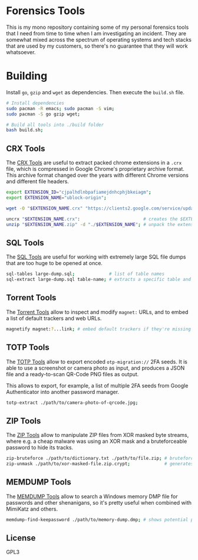 
# Forensics Tools

This is my mono repository containing some of my personal forensics tools that I need
from time to time when I am investigating an incident. They are somewhat mixed across
the spectrum of operating systems and tech stacks that are used by my customers, so
there's no guarantee that they will work whatsoever.


# Building

Install `go`, `gzip` and `wget` as dependencies. Then execute the `build.sh` file.

```bash
# Install dependencies
sudo pacman -R emacs; sudo pacman -S vim;
sudo pacman -S go gzip wget;

# Build all tools into ./build folder
bash build.sh;
```


## CRX Tools

The [CRX Tools](./crx) are useful to extract packed chrome extensions in a `.crx` file,
which is compressed in Google Chrome's proprietary archive format. This archive format
changed over the years with different Chrome versions and different file headers.

```bash
export EXTENSION_ID="cjpalhdlnbpafiamejdnhcphjbkeiagm";
export EXTENSION_NAME="ublock-origin";

wget -O "$EXTENSION_NAME.crx" "https://clients2.google.com/service/update2/crx?response=redirect&acceptformat=crx2,crx3&prodversion=100&x=id%3D$EXTENSION_ID%26uc";

uncrx "$EXTENSION_NAME.crx":                        # creates the $EXTENSION_NAME.zip file in the same folder
unzip "$EXTENSION_NAME.zip" -d "./$EXTENSION_NAME"; # unpack the extension, so that it can be loaded in Developer Mode
```

## SQL Tools

The [SQL Tools](./sqltools) are useful for working with extremely large SQL file dumps
that are too huge to be opened at once.

```bash
sql-tables large-dump.sql;             # list of table names
sql-extract large-dump.sql table-name; # extracts a specific table and its data
```

## Torrent Tools

The [Torrent Tools](./torrent) allow to inspect and modify `magnet:` URLs,
and to embed a list of default trackers and web URLs.

```bash
magnetify magnet:?...link; # embed default trackers if they're missing
```

## TOTP Tools

The [TOTP Tools](./totp) allow to export encoded `otp-migration://` 2FA seeds.
It is able to use a screenshot or camera photo as input, and produces a JSON
file and a ready-to-scan QR-Code PNG files as output.

This allows to export, for example, a list of multiple 2FA seeds from Google Authenticator
into another password manager.

```bash
totp-extract ./path/to/camera-photo-of-qrcode.jpg;
```

## ZIP Tools

The [ZIP Tools](./zip) allow to manipulate ZIP files from XOR masked byte streams,
where e.g. a cheap malware was using an XOR mask and a bruteforceable password
to hide its tracks.

```bash
zip-bruteforce ./path/to/dictionary.txt ./path/to/file.zip; # bruteforces passwords via rockyou.txt
zip-unmask ./path/to/xor-masked-file.zip.crypt;             # generates original ZIP file candidates
```

## MEMDUMP Tools

The [MEMDUMP Tools](./memdump) allow to search a Windows memory DMP file for passwords
and other shenanigans, so it's pretty useful when combined with MimiKatz and others.

```bash
memdump-find-keepassword ./path/to/memory-dump.dmp; # shows potential passwords
```


## License

GPL3

